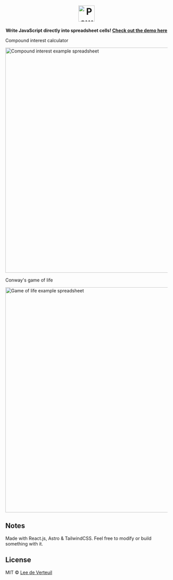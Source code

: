 <h1 align="center"><img align="center" height="50" alt="Powercells" src="https://powercells.web.app/logo-github.svg" /></h1>

<p align="center">
  <b>Write JavaScript directly into spreadsheet cells! <a href="https://powercells.web.app">Check out the demo here</a></b></br>
</p>

<div>
  Compound interest calculator
  <p><img src="https://powercells.web.app/compound-interest.webp" alt="Compound interest example spreadsheet" width="700"/></p>
</div>

<div>
  Conway's game of life
  <p><img src="https://powercells.web.app/game-of-life.gif" alt="Game of life example spreadsheet" width="700"/></p>
</div>

## Notes

Made with React.js, Astro & TailwindCSS. Feel free to modify or build something with it.

## License

MIT &copy; [Lee de Verteuil](https://github.com/leedeverteuil)
